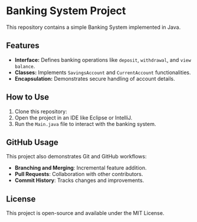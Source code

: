 # Banking System Project
This repository contains a simple Banking System implemented in Java.

## Features
- **Interface:** Defines banking operations like `deposit`, `withdrawal`, and `view balance`.
- **Classes:** Implements `SavingsAccount` and `CurrentAccount` functionalities.
- **Encapsulation:** Demonstrates secure handling of account details.

## How to Use
1. Clone this repository:
2. Open the project in an IDE like Eclipse or IntelliJ.
3. Run the `Main.java` file to interact with the banking system.

## GitHub Usage
This project also demonstrates Git and GitHub workflows:
- **Branching and Merging**: Incremental feature addition.
- **Pull Requests**: Collaboration with other contributors.
- **Commit History**: Tracks changes and improvements.

## License
This project is open-source and available under the MIT License.
